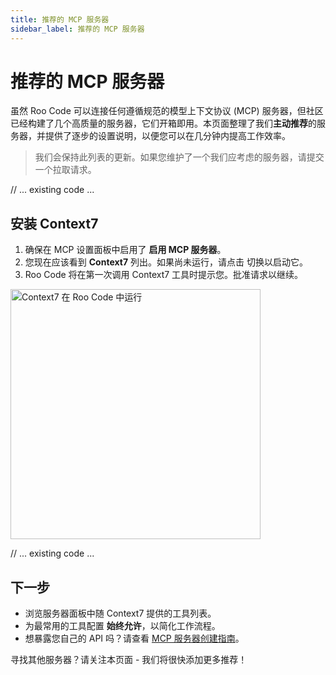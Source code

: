 ```yaml
---
title: 推荐的 MCP 服务器
sidebar_label: 推荐的 MCP 服务器
---
```


# 推荐的 MCP 服务器

虽然 Roo Code 可以连接任何遵循规范的模型上下文协议 (MCP) 服务器，但社区已经构建了几个高质量的服务器，它们开箱即用。本页面整理了我们**主动推荐**的服务器，并提供了逐步的设置说明，以便您可以在几分钟内提高工作效率。

> 我们会保持此列表的更新。如果您维护了一个我们应考虑的服务器，请提交一个拉取请求。

// ... existing code ...

## 安装 Context7

1. 确保在 MCP 设置面板中启用了 **启用 MCP 服务器**。
2. 您现在应该看到 **Context7** 列出。如果尚未运行，请点击 <Codicon name="activate" /> 切换以启动它。
3. Roo Code 将在第一次调用 Context7 工具时提示您。批准请求以继续。

<img src="/img/recommended-mcp-servers/context7-running-fixed.png" alt="Context7 在 Roo Code 中运行" width="400" />

// ... existing code ...

## 下一步

* 浏览服务器面板中随 Context7 提供的工具列表。
* 为最常用的工具配置 **始终允许**，以简化工作流程。
* 想暴露您自己的 API 吗？请查看 [MCP 服务器创建指南](/features/mcp/using-mcp-in-roo#enabling-or-disabling-mcp-server-creation)。

寻找其他服务器？请关注本页面 - 我们将很快添加更多推荐！